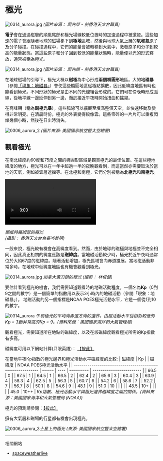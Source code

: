 # 極光

![0314_aurora.jpg](./static/river.png)
*(圖片來源： 周兆榮 - 前香港天文台職員)*

**電子**會在通過磁層的順風尾部和極光場線較低位置時的加速過程中被激發。這些加速的電子會跟隨著地球的磁場移下到**極地**區域，然後與地球大氣上層的**氧和氮**原子及分子碰撞。在碰撞過程中，它們的能量會被轉移到大氣中，激發原子和分子到較高的能量狀態。當這些原子和分子回到較低的能量狀態時，能量便以光的形式釋放，通常被稱為極光。

![0314_aurora.jpg](./static/house.png)
*(圖片來源： 周兆榮 - 前香港天文台職員)*

在地球磁場的引導下，極光大概以**磁極**為中心形成**兩個橢圓形**地區。大的**地磁暴**（參閱[「現象：地磁暴」](#/zh_hk/section/phenomena/geomagnetic-storms)）會使這些橢圓地區從極點擴散，因此低緯度地區有時也能看到極光。不同形狀的極光是由不同的光線組合形成的。它們可在傍晚時形成弧線，從地平線一邊延伸到另一邊，而於接近午夜時開始扭曲和搖晃。

在高峰期（稱為**副極光暴**），這些弧線可以擴展至填滿整個天空，並快速移動及變得非常明亮。在清晨時份，極光的外表變得較像雲。這些零碎的一片片可以重複閃爍幾個小時，然後在日出時消失。

![0306_aurora_2](./static/0306_aurora_2.png)
*(圖片來源: 美國國家航空暨太空總署)*

## 觀看極光

在南北緯度約60度和75度之間的橢圓形區域是觀賞極光的最佳位置。在這些極地緯度的地方，極光可以在一年中超過一半的夜晚觀看到，而這當然亦需要取決於當地的天氣，例如被雲層遮擋等。在北極和南極，它們分別被稱為**北極光**和**南極光**。

<video controls>
  <source src="./static/shunchiming.mp4" type="video/mp4">
  Your browser does not support HTML5 video.
</video>

*挪威特羅姆瑟的極光 <br> (攝影： 香港天文台台長岑智明)*

一般來說，極光較有機會在高緯度看到。然而，由於地球的磁極與地極並不完全相同，因此真正相關的緯度應該是**磁緯度**。當地磁活動較少時，極光於近午夜時通常位於大約67度的磁緯度。隨著活動增加，極光區域會向赤道擴展。當地磁活動非常多時，在地球中低緯度地區也有機會觀看到極光。

![0314_aurora.jpg](./static/christopherlam.jpg)
*加拿大黃刀鎮的極光 (攝影： 林俊健)*

要估計看到極光的機會，我們需要知道觀看時的地磁活動程度。一個名為**Kp**（0到9之間的數字）是一個簡單的指數用以表示3小時內的地磁活動（參閱「現象：地磁暴」）。 地磁活動的另一個指標是NOAA POES極光活動水平，它是一個從1到10的數字。

![0314_aurora](./static/0314_aurora.png)
*午夜極光的平均向赤道方向的邊界，由磁活動水平從相對較低的Kp = 3到非常高的Kp = 9。(資料來源︰美國國家海洋和大氣管理局)*

觀看極光，需要知道所在地點的磁緯度，以及在該磁緯度觀看極光所需的Kp指數有多高。

磁緯度可用以下網站計算(只限英語)：
[【按此】](http://www.geomag.bgs.ac.uk/data_service/models_compass/coord_calc.html)

在當地午夜Kp指數的極光邊界和極光活動水平磁緯度的比較:
| 磁緯度                                                   | Kp |      | 磁緯度 | NOAA POES極光活動水平 |
| ------------------------------------------------------------ | ------ | ---- | ---------- | ------------------------- |
| 66.5                                                         | 0      |      | 67.5       | 1                         |
| 64.5                                                         | 1      |      | 66.5       | 2                         |
| 62.4                                                         | 2      |      | 65.6       | 3                         |
| 60.4                                                         | 3      |      | 63.9       | 4                         |
| 58.3                                                         | 4      |      | 62.5       | 5                         |
| 56.3                                                         | 5      |      | 60.7       | 6                         |
| 54.2                                                         | 6      |      | 58.6       | 7                         |
| 52.2                                                         | 7      |      | 56.7       | 8                         |
| 50.1                                                         | 8      |      | 54.6       | 9                         |
| 48.1                                                         | 9      |      | 51.0       | 10                        |
|                                                              |        |      | 48.5       | 10+                       |
|                                                              |        |      | 45.0       | 10++                      |
*Kp指數、極光活動水平與極光邊界磁緯度之間的關係。(資料來源︰美國國家海洋和大氣管理局 (NOAA))*

極光的預測請參閱：[【按此】](https://www.swpc.noaa.gov/products/aurora-30-minute-forecast)

擁有大氣層和磁場的行星都有機會出現極光。

![0306_aurora_3](./static/0306_aurora_3.jpg)*土星上的極光 (來源: 美國國家航空暨太空總署)*

---

相關網站

- [spaceweatherlive](https://www.spaceweatherlive.com/)
